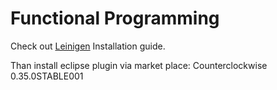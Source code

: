 # Functional Programming
Check out [Leinigen](https://github.com/technomancy/leiningen) Installation guide.

Than install eclipse plugin via market place: Counterclockwise 0.35.0STABLE001
